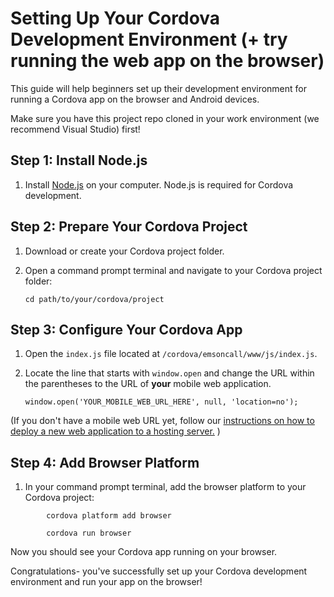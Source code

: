 
# Setting Up Your Cordova Development Environment (+ try running the web app on the browser)

This guide will help beginners set up their development environment for running a Cordova app on the browser and Android devices.

Make sure you have this project repo cloned in your work environment (we recommend Visual Studio) first!

## [](https://github.com/J-S-Lab/ems-on-scene/tree/main/cordova/emsoncall#step-1-install-nodejs)Step 1: Install Node.js

1.  Install  [Node.js](https://nodejs.org/en/download)  on your computer. Node.js is required for Cordova development.

## [](https://github.com/J-S-Lab/ems-on-scene/tree/main/cordova/emsoncall#step-2-prepare-your-cordova-project)Step 2: Prepare Your Cordova Project

1.  Download or create your Cordova project folder.
    
2.  Open a command prompt terminal and navigate to your Cordova project folder:
    
    `cd path/to/your/cordova/project`
    

## [](https://github.com/J-S-Lab/ems-on-scene/tree/main/cordova/emsoncall#step-3-configure-your-cordova-app)Step 3: Configure Your Cordova App

1.  Open the  `index.js`  file located at  `/cordova/emsoncall/www/js/index.js`.
    
2.  Locate the line that starts with  `window.open`  and change the URL within the parentheses to the URL of  **your**  mobile web application.
    
    `window.open('YOUR_MOBILE_WEB_URL_HERE', null, 'location=no');`
    

(If you don't have a mobile web URL yet, follow our  [instructions on how to deploy a new web application to a hosting server.](https://github.com/J-S-Lab/ems-on-scene/blob/main/web/ems-onscene/README.md)  )

## [](https://github.com/J-S-Lab/ems-on-scene/tree/main/cordova/emsoncall#step-4-add-browser-platform)Step 4: Add Browser Platform

1.  In your command prompt terminal, add the browser platform to your Cordova project:

```
        cordova platform add browser
        
        cordova run browser
```

Now you should see your Cordova app running on your browser.

Congratulations- you've successfully set up your Cordova development environment and run your app on the browser!
